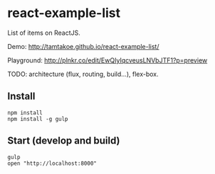 # react-example-list
List of items on ReactJS.

Demo: http://tamtakoe.github.io/react-example-list/

Playground: http://plnkr.co/edit/EwQIyIqcveusLNVbJTF1?p=preview

TODO: architecture (flux, routing, build...), flex-box.

## Install

    npm install
    npm install -g gulp

## Start (develop and build)

    gulp
    open "http://localhost:8000"